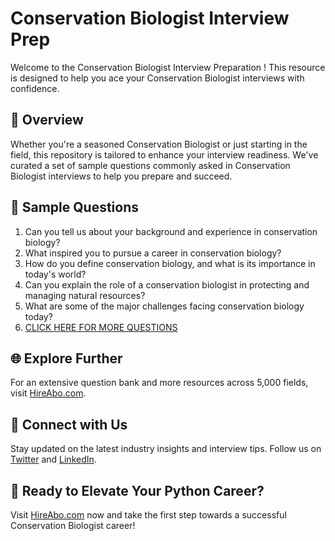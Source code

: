 # Conservation Biologist Interview Prep

Welcome to the Conservation Biologist Interview Preparation ! This resource is designed to help you ace your Conservation Biologist interviews with confidence.

## 🚀 Overview

Whether you're a seasoned Conservation Biologist or just starting in the field, this repository is tailored to enhance your interview readiness. We've curated a set of sample questions commonly asked in Conservation Biologist interviews to help you prepare and succeed.

## 📝 Sample Questions

1. Can you tell us about your background and experience in conservation biology?
2. What inspired you to pursue a career in conservation biology?
3. How do you define conservation biology, and what is its importance in today's world?
4. Can you explain the role of a conservation biologist in protecting and managing natural resources?
5. What are some of the major challenges facing conservation biology today?
6. [CLICK HERE FOR MORE QUESTIONS](https://hireabo.com/job/10_1_3/Conservation%20Biologist)

## 🌐 Explore Further

For an extensive question bank and more resources across 5,000 fields, visit [HireAbo.com](https://www.hireabo.com).

## 📱 Connect with Us

Stay updated on the latest industry insights and interview tips. Follow us on [Twitter](https://twitter.com/hireabo) and [LinkedIn](https://www.linkedin.com/in/hire-abo-3609972a8/).

## 🚀 Ready to Elevate Your Python Career?

Visit [HireAbo.com](https://www.hireabo.com) now and take the first step towards a successful Conservation Biologist career!